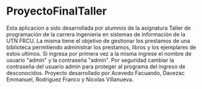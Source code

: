# ProyectoFinalTaller
Esta aplicacion a sido desarrollada por alumnos de la asignatura Taller de programación de la carrera Ingenieria en sistemas de información de la UTN FRCU. 
La misma tiene el objetivo de gestionar los prestamos de una biblioteca permitiendo administrar los prestamos, libros y los ejemplares de estos ultimos. 
Si ingresa por primera vez a la misma ingrese el nombre de usuario "admin" y la contraseña "admin". 
Por seguridad cambiar la contraseña del usuario admin para proteger al programa del ingreso de desconocidos.
Proyecto desarrollado por Acevedo Facuando, Davezac Emmanuel, Rodriguez Franco y Nicolas Villanueva.
